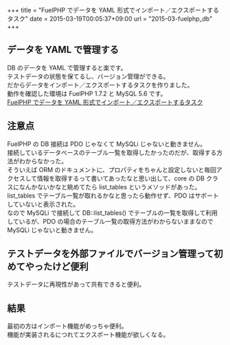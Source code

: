 +++
title = "FuelPHP でデータを YAML 形式でインポート／エクスポートするタスク"
date = 2015-03-19T00:05:37+09:00
url = "2015-03-fuelphp_db"
+++

## データを YAML で管理する

DB のデータを YAML で管理すると楽です。  
テストデータの状態を保てるし、バージョン管理ができる。  
だからデータをインポート／エクスポートするタスクを作りました。  
動作を確認した環境は FuelPHP 1.7.2 と MySQL 5.6 です。  
[FuelPHP でデータを YAML 形式でインポート／エクスポートするタスク](https://gist.github.com/5000164/1276251388acda1033e4)

## 注意点

FuelPHP の DB 接続は PDO じゃなくて MySQLi じゃないと動きません。  
接続しているデータベースのテーブル一覧を取得したかったのだが、取得する方法がわからなかった。  
そういえば ORM のドキュメントに、プロパティをちゃんと設定しないと毎回アクセスして情報を取得するって書いてあったなと思い出して、core の DB クラスになんかないかなと眺めてたら list_tables というメソッドがあった。  
list_tables でテーブル一覧が取れるかなと思ったら動作せず、PDO はサポートしていないと表示された。  
なので MySQLi で接続して DB::list_tables() でテーブルの一覧を取得して利用しているが、PDO の場合のテーブル一覧の取得方法がわからないままなので MySQLi じゃないと動きません。

## テストデータを外部ファイルでバージョン管理って初めてやったけど便利

テストデータに再現性があって共有できると便利。

## 結果

最初の方はインポート機能がめっちゃ便利。  
機能が実装されるにつれてエクスポート機能が欲しくなる。
